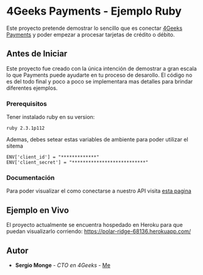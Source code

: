 # 4Geeks Payments - Ejemplo Ruby

Este proyecto pretende demostrar lo sencillo que es conectar [4Geeks Payments](http://4geeks.io/payments/) y poder empezar a procesar tarjetas de crédito o débito.

## Antes de Iniciar

Este proyecto fue creado con la única intención de demostrar a gran escala lo que Payments puede ayudarte en tu proceso de desarollo. El código no es del todo final y poco a poco se implementara mas detalles para brindar diferentes ejemplos.

### Prerequisitos

Tener instalado ruby en su version:

```
ruby 2.3.1p112
```

Ademas, debes setear estas variables de ambiente para poder utilizar el sitema

```
ENV['client_id'] = "*************"
ENV['client_secret'] = "***************************"
```


### Documentación

Para poder visualizar el como conectarse a nuestro API visita [esta pagina](http://docs.payments.4geeks.io/#testing-cards)


## Ejemplo en Vivo

El proyecto actualmente se encuentra hospedado en Heroku para que puedan visualizarlo corriendo: https://polar-ridge-68136.herokuapp.com/



## Autor

* **Sergio Monge** - *CTO en 4Geeks* - [Me](https://github.com/PurpleBooth)
